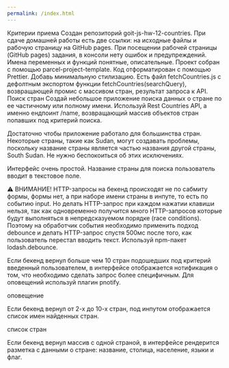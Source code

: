 ```yaml
---
permalink: /index.html
---
```


Критерии приема
Создан репозиторий goit-js-hw-12-countries.
При сдаче домашней работы есть две ссылки: на исходные файлы и рабочую страницу на GitHub pages.
При посещении рабочей страницы (GitHub pages) задания, в консоли нету ошибок и предупреждений.
Имена переменных и функций понятные, описательные.
Проект собран с помощью parcel-project-template.
Код отформатирован с помощью Prettier.
Добавь минимальную стилизацию.
Есть файл fetchCountries.js с дефолтным экспортом функции fetchCountries(searchQuery), возвращающей промис с массивом стран, результат запроса к API.
Поиск стран
Создай небольшое приложение поиска данных о стране по ее частичному или полному имени. Используй Rest Countries API, а именно ендпоинт /name, возвращающий массив объектов стран попавших под критерий поиска.

Достаточно чтобы приложение работало для большинства стран. Некоторые страны, такие как Sudan, могут создавать проблемы, поскольку название страны является частью названия другой страны, South Sudan. Не нужно беспокоиться об этих исключениях.

Интерфейс очень простой. Название страны для поиска пользователь вводит в текстовое поле.

⚠️ ВНИМАНИЕ! HTTP-запросы на бекенд происходят не по сабмиту формы, формы нет, а при наборе имени страны в инпуте, то есть по событию input. Но делать HTTP-запрос при каждом нажатии клавиши нельзя, так как одновременно получится много HTTP-запросов которые будут выполняться в непредсказуемом порядке (race conditions). Поэтому на обработчик события необходимо применить подход debounce и делать HTTP-запрос спустя 500мс после того, как пользователь перестал вводить текст. Используй npm-пакет lodash.debounce.

Если бекенд вернул больше чем 10 стран подошедших под критерий введенный пользователем, в интерфейсе отображается нотификация о том, что необходимо сделать запрос более специфичным. Для оповещений используй плагин pnotify.

оповещение

Если бекенд вернул от 2-х до 10-х стран, под инпутом отображается список имен найденных стран.

список стран

Если бекенд вернул массив с одной страной, в интерфейсе рендерится разметка с данными о стране: название, столица, население, языки и флаг.
